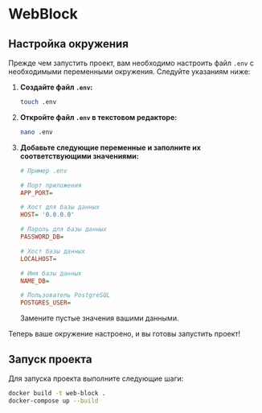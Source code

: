 # WebBlock

## Настройка окружения

Прежде чем запустить проект, вам необходимо настроить файл `.env` с необходимыми переменными окружения. Следуйте указаниям ниже:

1. **Создайте файл `.env`:**

    ```bash
    touch .env
    ```

2. **Откройте файл `.env` в текстовом редакторе:**

    ```bash
    nano .env
    ```

3. **Добавьте следующие переменные и заполните их соответствующими значениями:**

    ```ini
    # Пример .env

    # Порт приложения
    APP_PORT=

    # Хост для базы данных
    HOST= '0.0.0.0'

    # Пароль для базы данных
    PASSWORD_DB=

    # Хост базы данных
    LOCALHOST=

    # Имя базы данных
    NAME_DB=

    # Пользователь PostgreSQL
    POSTGRES_USER=
    ```

    Замените пустые значения вашими данными.

Теперь ваше окружение настроено, и вы готовы запустить проект!

## Запуск проекта

Для запуска проекта выполните следующие шаги:

```sh
docker build -t web-block .
docker-compose up --build

